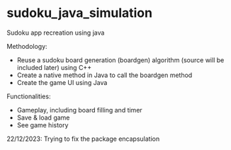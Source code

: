 # sudoku_java_simulation
Sudoku app recreation using java

Methodology:
- Reuse a sudoku board generation (boardgen) algorithm (source will be included later) using C++
- Create a native method in Java to call the boardgen method
- Create the game UI using Java

Functionalities:
- Gameplay, including board filling and timer
- Save & load game
- See game history

22/12/2023: Trying to fix the package encapsulation
